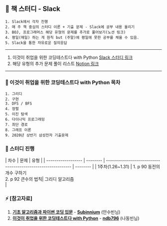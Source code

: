 ## 🔭 책 스터디 - Slack

    1. Slack에서 각자 진행
    2. 매 주 책 중심의 스터디 이론 + 기출 문제 - Slack에 공부 내용 올리기
    3. BOJ, 프로그래머스 해당 유형의 문제를 추가로 풀어보기(노션 링크)
    4. 평일(매일) 하는 게 원칙 but (주말)에 평일에 못한 공부를 채울 수 있음.
    5. Slack을 통한 자유로운 질의응답

---
 1. 이것이 취업을 위한 코딩테스트다 with Python  [Slack 스터디 링크](https://app.slack.com/client/T01KGKK8MSA/C01KATTA295)<br>
 1. 해당 유형의 추가 문제 풀이 리스트 [Notion 링크](https://www.notion.so/ReadMe-d43f0367843147f78dc72d7e539f5423) 
---
### 🌱 이것이 취업을 위한 코딩테스트다 with Python 목차
    1. 그리디
    2. 구현 
    3. DFS / BFS
    4. 정렬
    5. 이진 탐색
    6. 다이나믹 프로그래밍
    7. 최단 경로
    8. 그래프 이론
    9. 2020년 상반기 삼성전자 기출문제

### 📅 스터디 진행

| 차수  | 문제  | 유형     |
| ------------------ | -------- | ------------------------------------------------------------ | -------- |
| 1주차(1.26~1.31) | 1. p 90 동전의 개수 구하기<br> 2. p 92 큰수의 법칙| 그리디 알고리즘<br />|

  
### ⚡ [참고자료] 
1. [<u>**기초 알고리즘과 파이썬 코딩 입문**</u>](https://www.youtube.com/watch?v=AhCib1thS7M) - [**Subinnium**](https://subinium.github.io/preparation-for-snu-graduate-school/ "안수빈님의 블로그") (안수빈님)
1. [**<u>이것이 취업을 위한 코딩테스트다 with Python</u>**](http://www.yes24.com/Product/Goods/91433923) - [**ndb796**](https://github.com/ndb796) (나동빈님)
<!--
**KimTaesong/KimTaesong** is a ✨ _special_ ✨ repository because its `README.md` (this file) appears on your GitHub profile.

Here are some ideas to get you started:

- 🔭 I’m currently working on ...
- 🌱 I’m currently learning ...
- 👯 I’m looking to collaborate on ...
- 🤔 I’m looking for help with ...
- 💬 Ask me about ...
- 📫 How to reach me: ...
- 😄 Pronouns: ...
- ⚡ Fun fact: ...
- 유형1(`설명어`를 클릭하면 URL로 이동) : [TheoryDB 블로그](https://theorydb.github.io "마우스를 올려놓으면 말풍선이 나옵니다.")</br>
유형2(URL 보여주고 `자동연결`) : <https://theorydb.github.io>  
유형3(동일 파일 내 `문단 이동`) : [동일파일 내 문단 이동](#markdown의-반드시-알아야-하는-문법)
-->
